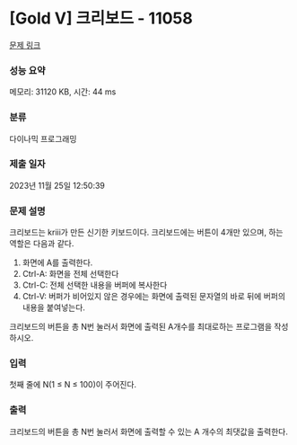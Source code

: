 # [Gold V] 크리보드 - 11058 

[문제 링크](https://www.acmicpc.net/problem/11058) 

### 성능 요약

메모리: 31120 KB, 시간: 44 ms

### 분류

다이나믹 프로그래밍

### 제출 일자

2023년 11월 25일 12:50:39

### 문제 설명

<p>크리보드는 kriii가 만든 신기한 키보드이다. 크리보드에는 버튼이 4개만 있으며, 하는 역할은 다음과 같다.</p>

<ol>
	<li>화면에 A를 출력한다.</li>
	<li>Ctrl-A: 화면을 전체 선택한다</li>
	<li>Ctrl-C: 전체 선택한 내용을 버퍼에 복사한다</li>
	<li>Ctrl-V: 버퍼가 비어있지 않은 경우에는 화면에 출력된 문자열의 바로 뒤에 버퍼의 내용을 붙여넣는다.</li>
</ol>

<p>크리보드의 버튼을 총 N번 눌러서 화면에 출력된 A개수를 최대로하는 프로그램을 작성하시오.</p>

### 입력 

 <p>첫째 줄에 N(1 ≤ N ≤ 100)이 주어진다.</p>

### 출력 

 <p>크리보드의 버튼을 총 N번 눌러서 화면에 출력할 수 있는 A 개수의 최댓값을 출력한다.</p>

